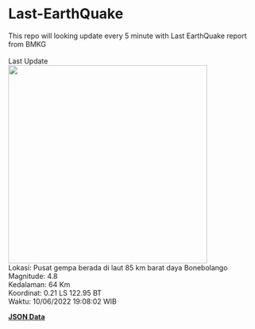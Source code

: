 # Last-EarthQuake
This repo will looking update every 5 minute with Last EarthQuake report from BMKG
<br>
<br>
Last Update
<br>
<img src="https://ews.bmkg.go.id/TEWS/data/20220610190802.mmi.jpg" width="400"/>
<br>
Lokasi: Pusat gempa berada di laut 85 km barat daya Bonebolango <br>
Magnitude: 4.8 <br>
Kedalaman: 64 Km <br>
Koordinat: 0.21 LS 122.95 BT <br>
Waktu: 10/06/2022 19:08:02 WIB <br>

<a href="./data/data.json">**JSON Data**</a>
